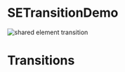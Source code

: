 # SETransitionDemo

![shared element transition](https://mingdroid.github.io/images/sharedElementTransition.gif)
# Transitions
